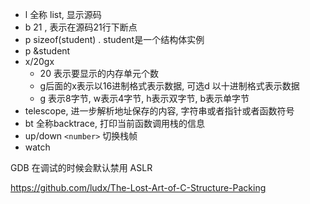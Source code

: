 - l 全称 list,  显示源码
- b 21 , 表示在源码21行下断点
- p sizeof(student) .  student是一个结构体实例
- p &student
- x/20gx
    + 20 表示要显示的内存单元个数
    + g后面的x表示以16进制格式表示数据, 可选d 以十进制格式表示数据
    + g 表示8字节, w表示4字节, h表示双字节, b表示单字节
- telescope, 进一步解析地址保存的内容, 字符串或者指针或者函数符号
- bt 全称backtrace, 打印当前函数调用栈的信息
- up/down `<number>` 切换栈帧
- watch 


 GDB 在调试的时候会默认禁用 ASLR










https://github.com/ludx/The-Lost-Art-of-C-Structure-Packing
